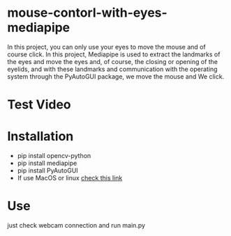 # mouse-contorl-with-eyes-mediapipe
In this project, you can only use your eyes to move the mouse and of course click. 
In this project, Mediapipe is used to extract the landmarks of the eyes and move the eyes and, of course, the closing or opening of the eyelids, and with these landmarks and communication with the operating system through the PyAutoGUI package, we move the mouse and We click.
# Test Video

# Installation 
* pip install opencv-python
* pip install mediapipe
* pip install PyAutoGUI
* If use MacOS or linux [check this link](https://pypi.org/project/PyAutoGUI/)

# Use
just check webcam connection and run main.py 
